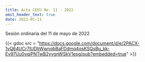 ```yaml
---
title: Acta CEEU No. 11 - 2022
omit_header_text: true
date: 2022-05-11
---
```


Sesión ordinaria del 11 de mayo de 2022

{{< gdoc src = "https://docs.google.com/document/d/e/2PACX-1vQ64UCr7lUDhWwnqbBaFDdmq4qsKSQsBu_kk-Ey97Uu0vqjPNTwB2yvgnWSkV1esg/pub?embedded=true" >}}
